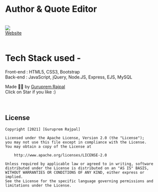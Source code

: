 # Author & Quote Editor
<br>
<img src="Author & Quote Editor .gif"> </img>
<br>
<a href="https://author-and-quote-editor.gurupremrajpal.repl.co"> Website </a>
<br>
<br>

# Tech Stack used - 
Front-end : HTML5, CSS3, Bootstrap <br>
Back-end : JavaScript, jQuery, Node.JS, Express, EJS, MySQL <br>

Made ✌🏻 by <a href="https://www.linkedin.com/in/guruprem-singh-rajpal-67b486122/"> Guruprem Rajpal </a>
<br>
Click on Star if you like :)
<br>
<br>
<br>
## License

    Copyright [2021] [Guruprem Rajpal]

    Licensed under the Apache License, Version 2.0 (the "License");
    you may not use this file except in compliance with the License.
    You may obtain a copy of the License at

        http://www.apache.org/licenses/LICENSE-2.0

    Unless required by applicable law or agreed to in writing, software
    distributed under the License is distributed on an "AS IS" BASIS,
    WITHOUT WARRANTIES OR CONDITIONS OF ANY KIND, either express or implied.
    See the License for the specific language governing permissions and
    limitations under the License.


